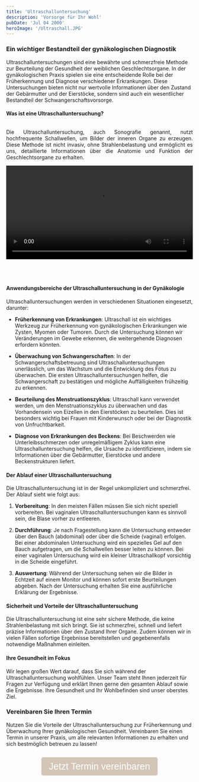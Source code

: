 ```yaml
---
title: 'Ultraschalluntersuchung'
description: 'Vorsorge für Ihr Wohl'
pubDate: 'Jul 04 2000'
heroImage: '/Ultraschall.JPG'
---
```

### Ein wichtiger Bestandteil der gynäkologischen Diagnostik

Ultraschalluntersuchungen sind eine bewährte und schmerzfreie Methode zur Beurteilung der Gesundheit der 
weiblichen Geschlechtsorgane. In der gynäkologischen Praxis spielen sie eine entscheidende Rolle bei der 
Früherkennung und Diagnose verschiedener Erkrankungen. Diese Untersuchungen bieten nicht nur wertvolle 
Informationen über den Zustand der Gebärmutter und der Eierstöcke, sondern sind auch ein wesentlicher 
Bestandteil der Schwangerschaftsvorsorge.

#### Was ist eine Ultraschalluntersuchung?

<div class="video-split">
    <div class="text">
        <p>
            Die Ultraschalluntersuchung, auch Sonografie genannt, nutzt hochfrequente Schallwellen, um Bilder der inneren 
            Organe zu erzeugen. Diese Methode ist nicht invasiv, ohne Strahlenbelastung und ermöglicht es uns, detaillierte 
            Informationen über die Anatomie und Funktion der Geschlechtsorgane zu erhalten.
        </p>
    </div>
    <div class="video">
        <video controls>
            <source src="/Video/Ultraschall.mp4" type="video/mp4">
            Dein Browser unterstützt dieses Video-Format nicht.
        </video>
    </div>
</div>

#### Anwendungsbereiche der Ultraschalluntersuchung in der Gynäkologie

Ultraschalluntersuchungen werden in verschiedenen Situationen eingesetzt, darunter:

- **Früherkennung von Erkrankungen**: Ultraschall ist ein wichtiges Werkzeug zur Früherkennung von gynäkologischen Erkrankungen wie Zysten, Myomen oder Tumoren. Durch die Untersuchung können wir Veränderungen im Gewebe erkennen, die weitergehende Diagnosen erfordern könnten.

- **Überwachung von Schwangerschaften**: In der Schwangerschaftsbetreuung sind Ultraschalluntersuchungen unerlässlich, um das Wachstum und die Entwicklung des Fötus zu überwachen. Die ersten Ultraschalluntersuchungen helfen, die Schwangerschaft zu bestätigen und mögliche Auffälligkeiten frühzeitig zu erkennen.

- **Beurteilung des Menstruationszyklus**: Ultraschall kann verwendet werden, um den Menstruationszyklus zu überwachen und das Vorhandensein von Eizellen in den Eierstöcken zu beurteilen. Dies ist besonders wichtig bei Frauen mit Kinderwunsch oder bei der Diagnostik von Unfruchtbarkeit.

- **Diagnose von Erkrankungen des Beckens**: Bei Beschwerden wie Unterleibsschmerzen oder unregelmäßigem Zyklus kann eine Ultraschalluntersuchung helfen, die Ursache zu identifizieren, indem sie Informationen über die Gebärmutter, Eierstöcke und andere Beckenstrukturen liefert.

#### Der Ablauf einer Ultraschalluntersuchung

Die Ultraschalluntersuchung ist in der Regel unkompliziert und schmerzfrei. Der Ablauf sieht wie folgt aus:

1. **Vorbereitung**: In den meisten Fällen müssen Sie sich nicht speziell vorbereiten. Bei vaginalen Ultraschalluntersuchungen kann es sinnvoll sein, die Blase vorher zu entleeren.

2. **Durchführung**: Je nach Fragestellung kann die Untersuchung entweder über den Bauch (abdominal) oder über die Scheide (vaginal) erfolgen. Bei einer abdominalen Untersuchung wird ein spezielles Gel auf den Bauch aufgetragen, um die Schallwellen besser leiten zu können. Bei einer vaginalen Untersuchung wird ein kleiner Ultraschallkopf vorsichtig in die Scheide eingeführt.

3. **Auswertung**: Während der Untersuchung sehen wir die Bilder in Echtzeit auf einem Monitor und können sofort erste Beurteilungen abgeben. Nach der Untersuchung erhalten Sie eine ausführliche Erklärung der Ergebnisse.

#### Sicherheit und Vorteile der Ultraschalluntersuchung

Die Ultraschalluntersuchung ist eine sehr sichere Methode, die keine Strahlenbelastung mit sich bringt. Sie ist schmerzfrei, schnell und liefert präzise Informationen über den Zustand Ihrer Organe. Zudem können wir in vielen Fällen sofortige Ergebnisse bereitstellen und gegebenenfalls notwendige Maßnahmen einleiten.

#### Ihre Gesundheit im Fokus

Wir legen großen Wert darauf, dass Sie sich während der Ultraschalluntersuchung wohlfühlen. Unser Team steht Ihnen jederzeit für Fragen zur Verfügung und erklärt Ihnen gerne den gesamten Ablauf sowie die Ergebnisse. Ihre Gesundheit und Ihr Wohlbefinden sind unser oberstes Ziel.

### Vereinbaren Sie Ihren Termin

Nutzen Sie die Vorteile der Ultraschalluntersuchung zur Früherkennung und Überwachung Ihrer gynäkologischen Gesundheit. Vereinbaren Sie einen Termin in unserer Praxis, um alle relevanten Informationen zu erhalten und sich bestmöglich betreuen zu lassen!

<div style="display: flex; justify-content: center; align-items: center; flex-direction: column">
  <p>
    <a href="/termine">
      <button style="font-size: 25px; padding: 10px 20px; background-color: #d3c6b7; color: white; border: none; border-radius: 5px; cursor: pointer;">
        Jetzt Termin vereinbaren
      </button>
    </a>
  </p>
</div>

<style>
	.video-split {
		width: 100%;
		display: flex;
		flex-direction: row;
	}
	.video {
		display: flex;
		justify-content: center;
        align-items: center;
		width: 40%;
		padding-left: 20px;
		padding-right: 20px;
        padding-bottom: 50px;
		video {
			width: 100%;
		}

	}
	.text {
		display: flex;
		text-align: justify;
		width: 60%;
		padding-left: 20px;
		padding-right: 20px;
	}

    @media screen and (max-width: 1000px) {
        .video-split {
            display: flex;
            flex-direction: column;
        }
        .text, .video {
            width: 100%;
            padding: 0;
        }
        .video {
            padding-bottom: 50px;
        }
    }
</style>